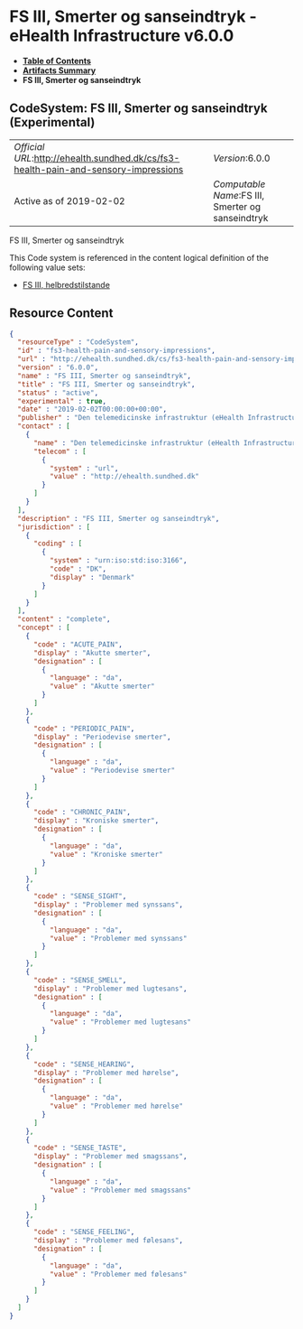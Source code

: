 # FS III, Smerter og sanseindtryk - eHealth Infrastructure v6.0.0

* [**Table of Contents**](toc.md)
* [**Artifacts Summary**](artifacts.md)
* **FS III, Smerter og sanseindtryk**

## CodeSystem: FS III, Smerter og sanseindtryk (Experimental) 

| | |
| :--- | :--- |
| *Official URL*:http://ehealth.sundhed.dk/cs/fs3-health-pain-and-sensory-impressions | *Version*:6.0.0 |
| Active as of 2019-02-02 | *Computable Name*:FS III, Smerter og sanseindtryk |

 
FS III, Smerter og sanseindtryk 

 This Code system is referenced in the content logical definition of the following value sets: 

* [FS III, helbredstilstande](ValueSet-fs3-health.md)



## Resource Content

```json
{
  "resourceType" : "CodeSystem",
  "id" : "fs3-health-pain-and-sensory-impressions",
  "url" : "http://ehealth.sundhed.dk/cs/fs3-health-pain-and-sensory-impressions",
  "version" : "6.0.0",
  "name" : "FS III, Smerter og sanseindtryk",
  "title" : "FS III, Smerter og sanseindtryk",
  "status" : "active",
  "experimental" : true,
  "date" : "2019-02-02T00:00:00+00:00",
  "publisher" : "Den telemedicinske infrastruktur (eHealth Infrastructure)",
  "contact" : [
    {
      "name" : "Den telemedicinske infrastruktur (eHealth Infrastructure)",
      "telecom" : [
        {
          "system" : "url",
          "value" : "http://ehealth.sundhed.dk"
        }
      ]
    }
  ],
  "description" : "FS III, Smerter og sanseindtryk",
  "jurisdiction" : [
    {
      "coding" : [
        {
          "system" : "urn:iso:std:iso:3166",
          "code" : "DK",
          "display" : "Denmark"
        }
      ]
    }
  ],
  "content" : "complete",
  "concept" : [
    {
      "code" : "ACUTE_PAIN",
      "display" : "Akutte smerter",
      "designation" : [
        {
          "language" : "da",
          "value" : "Akutte smerter"
        }
      ]
    },
    {
      "code" : "PERIODIC_PAIN",
      "display" : "Periodevise smerter",
      "designation" : [
        {
          "language" : "da",
          "value" : "Periodevise smerter"
        }
      ]
    },
    {
      "code" : "CHRONIC_PAIN",
      "display" : "Kroniske smerter",
      "designation" : [
        {
          "language" : "da",
          "value" : "Kroniske smerter"
        }
      ]
    },
    {
      "code" : "SENSE_SIGHT",
      "display" : "Problemer med synssans",
      "designation" : [
        {
          "language" : "da",
          "value" : "Problemer med synssans"
        }
      ]
    },
    {
      "code" : "SENSE_SMELL",
      "display" : "Problemer med lugtesans",
      "designation" : [
        {
          "language" : "da",
          "value" : "Problemer med lugtesans"
        }
      ]
    },
    {
      "code" : "SENSE_HEARING",
      "display" : "Problemer med hørelse",
      "designation" : [
        {
          "language" : "da",
          "value" : "Problemer med hørelse"
        }
      ]
    },
    {
      "code" : "SENSE_TASTE",
      "display" : "Problemer med smagssans",
      "designation" : [
        {
          "language" : "da",
          "value" : "Problemer med smagssans"
        }
      ]
    },
    {
      "code" : "SENSE_FEELING",
      "display" : "Problemer med følesans",
      "designation" : [
        {
          "language" : "da",
          "value" : "Problemer med følesans"
        }
      ]
    }
  ]
}

```
